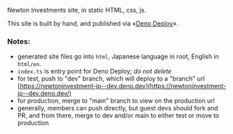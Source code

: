 Newton Investments site, in static HTML, css, js.

This site is built by hand, and published via «[Deno Deploy](https://deno.com/deploy)». 

### Notes: 

* generated site files go into `html`, Japanese language in root, English in `html/en`.
* `index.ts` is entry point for Deno Deploy; _do not delete_
* for test, push to "dev" branch, which will deploy to a "branch" url [https://newtoninvestment-jp--dev.deno.dev](https://newtoninvestment-jp--dev.deno.dev/)
* for production, merge to "main" branch to view on the production url 
* generally, members can push directly, but guest devs should fork and PR, and from there, merge to dev and/or main to either test or move to production